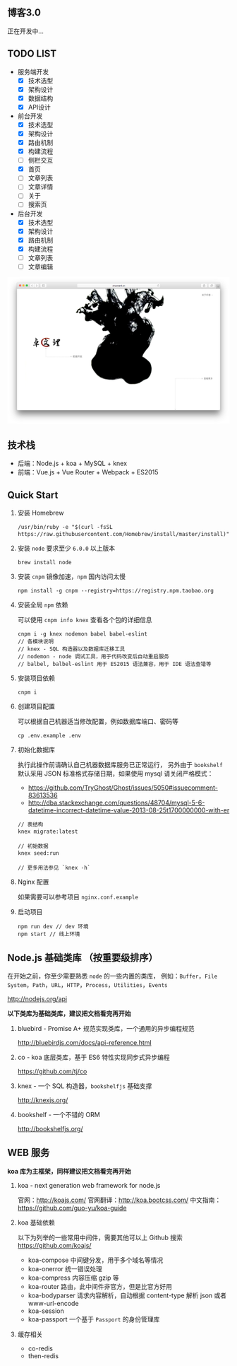 ## 博客3.0

正在开发中...

## TODO LIST

- 服务端开发
    - [x] 技术选型
    - [x] 架构设计
    - [x] 数据结构
    - [x] API设计
- 前台开发
    - [x] 技术选型
    - [x] 架构设计
    - [x] 路由机制
    - [x] 构建流程
    - [ ] 侧栏交互
    - [x] 首页
    - [ ] 文章列表
    - [ ] 文章详情
    - [ ] 关于
    - [ ] 搜索页
- 后台开发
    - [x] 技术选型
    - [x] 架构设计
    - [x] 路由机制
    - [x] 构建流程
    - [ ] 文章列表
    - [ ] 文章编辑

![](wiki/home.png)

## 技术栈

- 后端：Node.js + koa + MySQL + knex
- 前端：Vue.js + Vue Router + Webpack + ES2015

## Quick Start

1. 安装 Homebrew

    ```
    /usr/bin/ruby -e "$(curl -fsSL https://raw.githubusercontent.com/Homebrew/install/master/install)"
    ```

2. 安装 `node` 要求至少 `6.0.0` 以上版本

    ```
    brew install node
    ```

3. 安装 `cnpm` 镜像加速，`npm` 国内访问太慢

    ```
    npm install -g cnpm --registry=https://registry.npm.taobao.org
    ```

4. 安装全局 `npm` 依赖

    可以使用 `cnpm info knex` 查看各个包的详细信息

    ```
    cnpm i -g knex nodemon babel babel-eslint
    // 各模块说明
    // knex - SQL 构造器以及数据库迁移工具
    // nodemon - node 调试工具，用于代码改变后自动重启服务
    // balbel, balbel-eslint 用于 ES2015 语法兼容，用于 IDE 语法查错等
    ```

5. 安装项目依赖

    ```
    cnpm i
    ```

6. 创建项目配置

    可以根据自己机器适当修改配置，例如数据库端口、密码等

    ```
    cp .env.example .env
    ```

7. 初始化数据库

    执行此操作前请确认自己机器数据库服务已正常运行，
    另外由于 `bookshelf` 默认采用 JSON 标准格式存储日期，如果使用 mysql 请关闭严格模式：

    - https://github.com/TryGhost/Ghost/issues/5050#issuecomment-83613536
    - http://dba.stackexchange.com/questions/48704/mysql-5-6-datetime-incorrect-datetime-value-2013-08-25t1700000000-with-er

    ```
    // 表结构
    knex migrate:latest

    // 初始数据
    knex seed:run

    // 更多用法参见 `knex -h`
    ```

8. Nginx 配置

    如果需要可以参考项目 `nginx.conf.example`

9. 启动项目

    ```
    npm run dev // dev 环境
    npm start // 线上环境
    ```

## Node.js 基础类库 （按重要级排序）

在开始之前，你至少需要熟悉 `node` 的一些内置的类库，
例如：`Buffer`，`File System`，`Path`，`URL`，`HTTP`，`Process`，`Utilities`，`Events`

http://nodejs.org/api

**以下类库为基础类库，建议把文档看完再开始**

1. bluebird - Promise A+ 规范实现类库，一个通用的异步编程规范

    http://bluebirdjs.com/docs/api-reference.html

2. co - koa 底层类库，基于 ES6 特性实现同步式异步编程

    https://github.com/tj/co

3. knex - 一个 SQL 构造器，`bookshelfjs` 基础支撑

    http://knexjs.org/

4. bookshelf - 一个不错的 ORM

    http://bookshelfjs.org/

## WEB 服务

**koa 库为主框架，同样建议把文档看完再开始**

1. koa - next generation web framework for node.js

    官网：http://koajs.com/
    官网翻译：http://koa.bootcss.com/
    中文指南：https://github.com/guo-yu/koa-guide

2. koa 基础依赖

    以下为列举的一些常用中间件，需要其他可以上 Github 搜索
    https://github.com/koajs/

    - koa-compose 中间键分发，用于多个域名等情况
    - koa-onerror 统一错误处理
    - koa-compress 内容压缩 gzip 等
    - koa-router 路由，此中间件非官方，但是比官方好用
    - koa-bodyparser 请求内容解析，自动根据 content-type 解析 json 或者 www-url-encode
    - koa-session
    - koa-passport 一个基于 `Passport` 的身份管理库

3. 缓存相关

    - co-redis
    - then-redis

